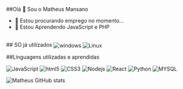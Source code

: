 ##Olá 👋 Sou o Matheus Mansano

- 🔭 Estou procurando emprego no momento...
- 🌱 Estou Aprendendo JavaScript e PHP


<div style="display: inline_block"><br/>
 ## SO já utilizados
 <img align="center" alt="windows" src="https://img.shields.io/badge/Windows-0078D6?style=for-the-badge&logo=windows&logoColor=white"/>
 <img align="center" alt="Linux" src="https://img.shields.io/badge/Linux-FCC624?style=for-the-badge&logo=linux&logoColor=black"/>
 
 ##Linguagens utilizadas e aprendidas
 
 <img align="center" alt="JavaScript" src="https://img.shields.io/badge/JavaScript-F7DF1E?style=for-the-badge&logo=javascript&logoColor=black"/>
 <img align="center" alt="html5" src="https://img.shields.io/badge/HTML5-E34F26?style=for-the-badge&logo=html5&logoColor=white"/>
 <img align="center" alt="CSS3" src="https://img.shields.io/badge/CSS3-1572B6?style=for-the-badge&logo=css3&logoColor=white"/>
 <img align="center" alt="Nodejs" src="https://img.shields.io/badge/Node.js-43853D?style=for-the-badge&logo=node.js&logoColor=white"/>
 <img align="center" alt="React" src="https://img.shields.io/badge/React-20232A?style=for-the-badge&logo=react&logoColor=61DAFB"/>
 <img align="center" alt="Python" src="https://img.shields.io/badge/Python-14354C?style=for-the-badge&logo=python&logoColor=white"/> 

 <img align="center" alt="MYSQL" src="https://img.shields.io/badge/MySQL-00000F?style=for-the-badge&logo=mysql&logoColor=white"/>
 
 
  </div>
  
  
  
![Matheus GitHub stats](https://github-readme-stats.vercel.app/api?username=devMansano&show_icons=true&theme=dark)
